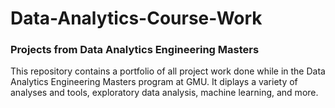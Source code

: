 # Data-Analytics-Course-Work
### Projects from Data Analytics Engineering Masters

This repository contains a portfolio of all project work done while in the Data Analytics Engineering Masters program at GMU. It diplays a variety of analyses and tools, exploratory data analysis, machine learning, and more.
